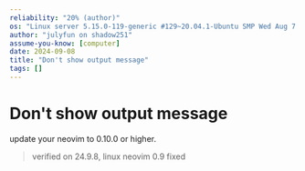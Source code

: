 ```yaml
---
reliability: "20% (author)"
os: "Linux server 5.15.0-119-generic #129~20.04.1-Ubuntu SMP Wed Aug 7 13:07:13 UTC 2024 x86_64 x86_64 x86_64 GNU/Linux"
author: "julyfun on shadow251"
assume-you-know: [computer]
date: 2024-09-08
title: "Don't show output message"
tags: []
---
```


# Don't show output message

update your neovim to 0.10.0 or higher.

> verified on 24.9.8, linux neovim 0.9 fixed

